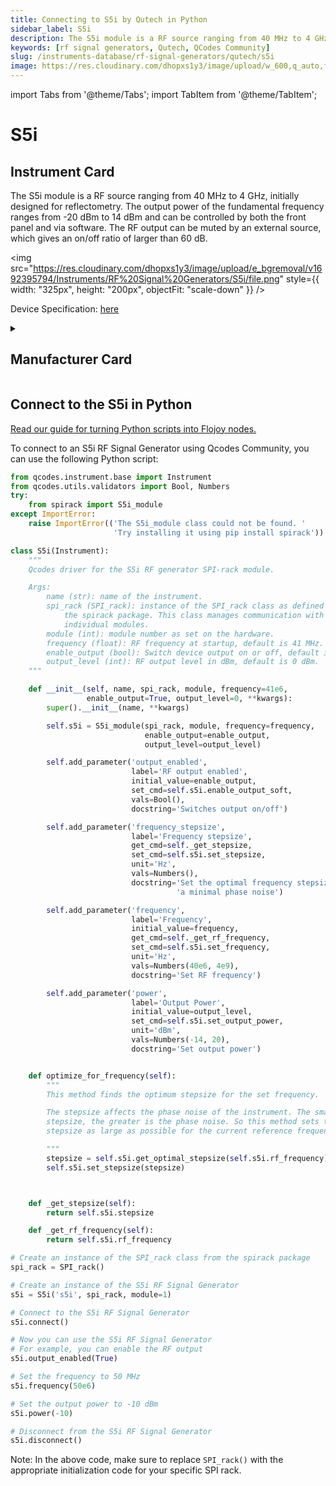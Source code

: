 ```yaml
---
title: Connecting to S5i by Qutech in Python
sidebar_label: S5i
description: The S5i module is a RF source ranging from 40 MHz to 4 GHz, initially designed for reflectometry. The output power of the fundamental frequency ranges from -20 dBm to 14 dBm and can be controlled by both the front panel and via software. The RF output can be muted by an external source, which gives an on/off ratio of larger than 60 dB.
keywords: [rf signal generators, Qutech, QCodes Community]
slug: /instruments-database/rf-signal-generators/qutech/s5i
image: https://res.cloudinary.com/dhopxs1y3/image/upload/w_600,q_auto,f_auto/e_bgremoval/v1692395794/Instruments/RF%20Signal%20Generators/S5i/file.jpg
---
```


import Tabs from '@theme/Tabs';
import TabItem from '@theme/TabItem';

# S5i

## Instrument Card

<div className="flex">

<div>

The S5i module is a RF source ranging from 40 MHz to 4 GHz, initially designed for reflectometry. The output power of the fundamental frequency ranges from -20 dBm to 14 dBm and can be controlled by both the front panel and via software. The RF output can be muted by an external source, which gives an on/off ratio of larger than 60 dB.

</div>

<img src="https://res.cloudinary.com/dhopxs1y3/image/upload/e_bgremoval/v1692395794/Instruments/RF%20Signal%20Generators/S5i/file.png" style={{ width: "325px", height: "200px", objectFit: "scale-down" }} />

</div>

<div className="flex text-center">

<p>Device Specification: <a target="\_blank" href="/instruments-database/all-instruments/">here</a></p>

</div>

<details style={{ marginTop: "15px"}}>
<summary><h2>Manufacturer Card</h2></summary>

<img src="https://res.cloudinary.com/dhopxs1y3/image/upload/v1692806156/Instruments/Vendor%20Logos/QuTech.png" style={{ width: "100%", height: "170px",objectFit: "scale-down" }} />

At QuTech, we work on a radically new technology with world-changing potential. Our mission: to develop scalable prototypes of a quantum computer and an inherently safe quantum internet, based on the fundamental laws of quantum mechanics.

<ul>
  <li>Headquarters: CJ Delft, Netherlands</li>
  <li>Yearly Revenue (millions, USD): 41.3</li>
  <li>Vendor Website: <a href="https://qutech.nl/">here</a></li>
</ul>
</details>

## Connect to the S5i in Python

[Read our guide for turning Python scripts into Flojoy nodes.](https://docs.flojoy.ai/custom-nodes/creating-custom-node/)
<Tabs>
<TabItem value="QCodes Community" label="QCodes Community">

To connect to an S5i RF Signal Generator using Qcodes Community, you can use the following Python script:

```python
from qcodes.instrument.base import Instrument
from qcodes.utils.validators import Bool, Numbers
try:
    from spirack import S5i_module
except ImportError:
    raise ImportError(('The S5i_module class could not be found. '
                       'Try installing it using pip install spirack'))

class S5i(Instrument):
    """
    Qcodes driver for the S5i RF generator SPI-rack module.

    Args:
        name (str): name of the instrument.
        spi_rack (SPI_rack): instance of the SPI_rack class as defined in
            the spirack package. This class manages communication with the
            individual modules.
        module (int): module number as set on the hardware.
        frequency (float): RF frequency at startup, default is 41 MHz.
        enable_output (bool): Switch device output on or off, default is True.
        output_level (int): RF output level in dBm, default is 0 dBm.
    """

    def __init__(self, name, spi_rack, module, frequency=41e6,
                 enable_output=True, output_level=0, **kwargs):
        super().__init__(name, **kwargs)

        self.s5i = S5i_module(spi_rack, module, frequency=frequency,
                              enable_output=enable_output,
                              output_level=output_level)

        self.add_parameter('output_enabled',
                           label='RF output enabled',
                           initial_value=enable_output,
                           set_cmd=self.s5i.enable_output_soft,
                           vals=Bool(),
                           docstring='Switches output on/off')

        self.add_parameter('frequency_stepsize',
                           label='Frequency stepsize',
                           get_cmd=self._get_stepsize,
                           set_cmd=self.s5i.set_stepsize,
                           unit='Hz',
                           vals=Numbers(),
                           docstring='Set the optimal frequency stepsize for '
                                     'a minimal phase noise')

        self.add_parameter('frequency',
                           label='Frequency',
                           initial_value=frequency,
                           get_cmd=self._get_rf_frequency,
                           set_cmd=self.s5i.set_frequency,
                           unit='Hz',
                           vals=Numbers(40e6, 4e9),
                           docstring='Set RF frequency')

        self.add_parameter('power',
                           label='Output Power',
                           initial_value=output_level,
                           set_cmd=self.s5i.set_output_power,
                           unit='dBm',
                           vals=Numbers(-14, 20),
                           docstring='Set output power')


    def optimize_for_frequency(self):
        """
        This method finds the optimum stepsize for the set frequency.

        The stepsize affects the phase noise of the instrument. The smaller the
        stepsize, the greater is the phase noise. So this method sets the
        stepsize as large as possible for the current reference frequency.

        """
        stepsize = self.s5i.get_optimal_stepsize(self.s5i.rf_frequency)
        self.s5i.set_stepsize(stepsize)



    def _get_stepsize(self):
        return self.s5i.stepsize

    def _get_rf_frequency(self):
        return self.s5i.rf_frequency

# Create an instance of the SPI_rack class from the spirack package
spi_rack = SPI_rack()

# Create an instance of the S5i RF Signal Generator
s5i = S5i('s5i', spi_rack, module=1)

# Connect to the S5i RF Signal Generator
s5i.connect()

# Now you can use the S5i RF Signal Generator
# For example, you can enable the RF output
s5i.output_enabled(True)

# Set the frequency to 50 MHz
s5i.frequency(50e6)

# Set the output power to -10 dBm
s5i.power(-10)

# Disconnect from the S5i RF Signal Generator
s5i.disconnect()
```

Note: In the above code, make sure to replace `SPI_rack()` with the appropriate initialization code for your specific SPI rack.

</TabItem>
</Tabs>